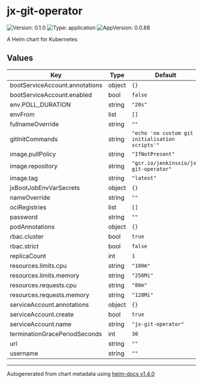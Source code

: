 # jx-git-operator

![Version: 0.1.0](https://img.shields.io/badge/Version-0.1.0-informational?style=flat-square) ![Type: application](https://img.shields.io/badge/Type-application-informational?style=flat-square) ![AppVersion: 0.0.88](https://img.shields.io/badge/AppVersion-0.0.88-informational?style=flat-square)

A Helm chart for Kubernetes

## Values

| Key | Type | Default | Description |
|-----|------|---------|-------------|
| bootServiceAccount.annotations | object | `{}` |  |
| bootServiceAccount.enabled | bool | `false` |  |
| env.POLL_DURATION | string | `"20s"` |  |
| envFrom | list | `[]` |  |
| fullnameOverride | string | `""` |  |
| gitInitCommands | string | `"echo 'no custom git initialisation scripts'"` |  |
| image.pullPolicy | string | `"IfNotPresent"` |  |
| image.repository | string | `"gcr.io/jenkinsxio/jx-git-operator"` |  |
| image.tag | string | `"latest"` |  |
| jxBootJobEnvVarSecrets | object | `{}` |  |
| nameOverride | string | `""` |  |
| ociRegistries | list | `[]` |  |
| password | string | `""` |  |
| podAnnotations | object | `{}` |  |
| rbac.cluster | bool | `true` |  |
| rbac.strict | bool | `false` |  |
| replicaCount | int | `1` |  |
| resources.limits.cpu | string | `"100m"` |  |
| resources.limits.memory | string | `"256Mi"` |  |
| resources.requests.cpu | string | `"80m"` |  |
| resources.requests.memory | string | `"128Mi"` |  |
| serviceAccount.annotations | object | `{}` |  |
| serviceAccount.create | bool | `true` |  |
| serviceAccount.name | string | `"jx-git-operator"` |  |
| terminationGracePeriodSeconds | int | `30` |  |
| url | string | `""` |  |
| username | string | `""` |  |

----------------------------------------------
Autogenerated from chart metadata using [helm-docs v1.4.0](https://github.com/norwoodj/helm-docs/releases/v1.4.0)
